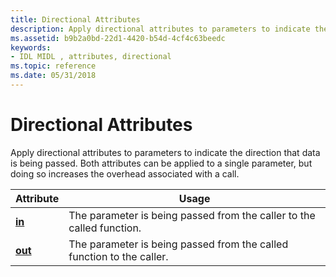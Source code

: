 ```yaml
---
title: Directional Attributes
description: Apply directional attributes to parameters to indicate the direction that data is being passed. Both attributes can be applied to a single parameter, but doing so increases the overhead associated with a call.
ms.assetid: b9b2a0bd-22d1-4420-b54d-4cf4c63beedc
keywords:
- IDL MIDL , attributes, directional
ms.topic: reference
ms.date: 05/31/2018
---
```


# Directional Attributes

Apply directional attributes to parameters to indicate the direction that data is being passed. Both attributes can be applied to a single parameter, but doing so increases the overhead associated with a call.



| Attribute              | Usage                                                                 |
|------------------------|-----------------------------------------------------------------------|
| [**in**](in.md)       | The parameter is being passed from the caller to the called function. |
| [**out**](out-idl.md) | The parameter is being passed from the called function to the caller. |



 

 

 





